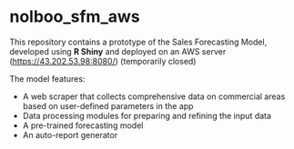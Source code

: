 # nolboo_sfm_aws
This repository contains a prototype of the Sales Forecasting Model, developed using **R Shiny** and deployed on an AWS server (https://43.202.53.98:8080/) (temporarily closed) </br>

The model features:
- A web scraper that collects comprehensive data on commercial areas based on user-defined parameters in the app
- Data processing modules for preparing and refining the input data
- A pre-trained forecasting model
- An auto-report generator
